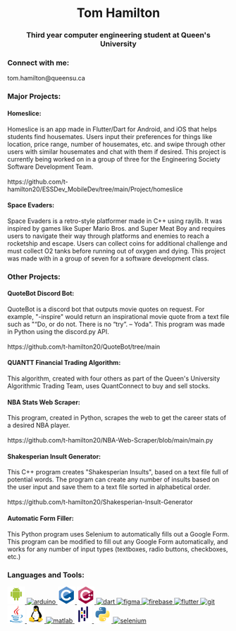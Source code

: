 <h1 align="center">Tom Hamilton</h1>
<h3 align="center">Third year computer engineering student at Queen's University</h3>

<h3 align="left">Connect with me:</h3>
<p align="left">
</p>
tom.hamilton@queensu.ca

<h3 align="left">Major Projects:</h3>
<p align="left">
</p>

<h4 align="left">Homeslice:</h4>
<p align="left">
</p>
Homeslice is an app made in Flutter/Dart for Android, and iOS that helps students find housemates. Users input their preferences for things like location, price range, number of housemates, etc. and swipe through other users with similar housemates and chat with them if desired. This project is currently being worked on in a group of three for the Engineering Society Software Development Team. <br/>
<br/>https://github.com/t-hamilton20/ESSDev_MobileDev/tree/main/Project/homeslice

<h4 align="left">Space Evaders:</h4>
<p align="left">
</p>
Space Evaders is a retro-style platformer made in C++ using raylib. It was inspired by games like Super Mario Bros. and Super Meat Boy and requires users to navigate their way through platforms and enemies to reach a rocketship and escape. Users can collect coins for additional challenge and must collect O2 tanks before running out of oxygen and dying. This project was made with in a group of seven for a software development class.



<h3 align="left">Other Projects:</h3>
<p align="left">
 </p>
 <h4 align="left">QuoteBot Discord Bot:</h4>
<p align="left">
</p>
QuoteBot is a discord bot that outputs movie quotes on request. For example, "-inspire" would return an inspirational movie quote from a text file such as "“Do, or do not. There is no “try”. – Yoda". This program was made in Python using the discord.py API. <br/>
<br/>https://github.com/t-hamilton20/QuoteBot/tree/main
</p>
<h4 align="left">QUANTT Financial Trading Algorithm:</h4>
<p align="left">
</p>
This algorithm, created with four others as part of the Queen's University Algorithmic Trading Team, uses QuantConnect to buy and sell stocks.
</p>
<h4 align="left">NBA Stats Web Scraper:</h4>
<p align="left">
</p>
This program, created in Python, scrapes the web to get the career stats of a desired NBA player.  <br/>
 <br/>https://github.com/t-hamilton20/NBA-Web-Scraper/blob/main/main.py
 </p>
<h4 align="left">Shakesperian Insult Generator:</h4>
<p align="left">
</p>
This C++ program creates "Shakesperian Insults", based on a text file full of potential words. The program can create any number of insults based on the user input and save them to a text file sorted in alphabetical order. <br/>
<br/>https://github.com/t-hamilton20/Shakesperian-Insult-Generator
</p>
<h4 align="left">Automatic Form Filler:</h4>
<p align="left">
</p>
This Python program uses Selenium to automatically fills out a Google Form. This program can be modified to fill out any Google Form automatically, and works for any number of input types (textboxes, radio buttons, checkboxes, etc.)

<h3 align="left">Languages and Tools:</h3>
<p align="left"> <a href="https://developer.android.com" target="_blank" rel="noreferrer"> <img src="https://raw.githubusercontent.com/devicons/devicon/master/icons/android/android-original-wordmark.svg" alt="android" width="40" height="40"/> </a> <a href="https://www.arduino.cc/" target="_blank" rel="noreferrer"> <img src="https://cdn.worldvectorlogo.com/logos/arduino-1.svg" alt="arduino" width="40" height="40"/> </a> <a href="https://www.cprogramming.com/" target="_blank" rel="noreferrer"> <img src="https://raw.githubusercontent.com/devicons/devicon/master/icons/c/c-original.svg" alt="c" width="40" height="40"/> </a> <a href="https://www.w3schools.com/cpp/" target="_blank" rel="noreferrer"> <img src="https://raw.githubusercontent.com/devicons/devicon/master/icons/cplusplus/cplusplus-original.svg" alt="cplusplus" width="40" height="40"/> </a> <a href="https://dart.dev" target="_blank" rel="noreferrer"> <img src="https://www.vectorlogo.zone/logos/dartlang/dartlang-icon.svg" alt="dart" width="40" height="40"/> </a> <a href="https://www.figma.com/" target="_blank" rel="noreferrer"> <img src="https://www.vectorlogo.zone/logos/figma/figma-icon.svg" alt="figma" width="40" height="40"/> </a> <a href="https://firebase.google.com/" target="_blank" rel="noreferrer"> <img src="https://www.vectorlogo.zone/logos/firebase/firebase-icon.svg" alt="firebase" width="40" height="40"/> </a> <a href="https://flutter.dev" target="_blank" rel="noreferrer"> <img src="https://www.vectorlogo.zone/logos/flutterio/flutterio-icon.svg" alt="flutter" width="40" height="40"/> </a> <a href="https://git-scm.com/" target="_blank" rel="noreferrer"> <img src="https://www.vectorlogo.zone/logos/git-scm/git-scm-icon.svg" alt="git" width="40" height="40"/> </a> <a href="https://www.java.com" target="_blank" rel="noreferrer"> <img src="https://raw.githubusercontent.com/devicons/devicon/master/icons/java/java-original.svg" alt="java" width="40" height="40"/> </a> <a href="https://www.linux.org/" target="_blank" rel="noreferrer"> <img src="https://raw.githubusercontent.com/devicons/devicon/master/icons/linux/linux-original.svg" alt="linux" width="40" height="40"/> </a> <a href="https://www.mathworks.com/" target="_blank" rel="noreferrer"> <img src="https://upload.wikimedia.org/wikipedia/commons/2/21/Matlab_Logo.png" alt="matlab" width="40" height="40"/> </a> <a href="https://pandas.pydata.org/" target="_blank" rel="noreferrer"> <img src="https://raw.githubusercontent.com/devicons/devicon/2ae2a900d2f041da66e950e4d48052658d850630/icons/pandas/pandas-original.svg" alt="pandas" width="40" height="40"/> </a> <a href="https://www.python.org" target="_blank" rel="noreferrer"> <img src="https://raw.githubusercontent.com/devicons/devicon/master/icons/python/python-original.svg" alt="python" width="40" height="40"/> </a> <a href="https://www.selenium.dev" target="_blank" rel="noreferrer"> <img src="https://raw.githubusercontent.com/detain/svg-logos/780f25886640cef088af994181646db2f6b1a3f8/svg/selenium-logo.svg" alt="selenium" width="40" height="40"/> </a> </p>
